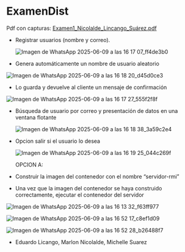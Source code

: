 # ExamenDist

Pdf con capturas: [Examen1_Nicolalde_Lincango_Suárez.pdf](https://github.com/user-attachments/files/20661732/Examen1_Nicolalde_Lincango_Suarez.pdf)

- Registrar usuarios (nombre y correo).

  ![Imagen de WhatsApp 2025-06-09 a las 16 17 07_ff4de3b0](https://github.com/user-attachments/assets/ce6ffd92-1918-4f46-ad1a-bceda5af2ea3)

- Genera automáticamente un nombre de usuario aleatorio

![Imagen de WhatsApp 2025-06-09 a las 16 18 20_d45d0ce3](https://github.com/user-attachments/assets/8d186749-45a3-4468-9505-d351ff9657fb)

- Lo guarda y devuelve al cliente un mensaje de confirmación
  
![Imagen de WhatsApp 2025-06-09 a las 16 17 27_555f2f8f](https://github.com/user-attachments/assets/8882dd9a-0765-4e9d-a320-655db5fa345c)

- Búsqueda de usuario por correo y presentación de datos en una ventana flotante

  ![Imagen de WhatsApp 2025-06-09 a las 16 18 38_3a59c2e4](https://github.com/user-attachments/assets/1c818b3f-3987-421b-9fc0-fd82c49d11d6)

- Opcion salir si el usuario lo desea

  ![Imagen de WhatsApp 2025-06-09 a las 16 19 25_044c269f](https://github.com/user-attachments/assets/37adba30-19a7-4a27-9c28-dc3765f55fd7)

  OPCION A: 

- Construir la imagen del contenedor con el nombre “servidor-rmi”
- Una vez que la imagen del contenedor se haya construido correctamente, ejecutar el contenedor del servidor
  
![Imagen de WhatsApp 2025-06-09 a las 16 13 32_f63ff977](https://github.com/user-attachments/assets/ec1882a4-24fa-4b30-91de-b1a132dd6ff0)


![Imagen de WhatsApp 2025-06-09 a las 16 52 17_c8ef1d09](https://github.com/user-attachments/assets/5db203f1-6278-440b-8a00-6e189cf254cf)


![Imagen de WhatsApp 2025-06-09 a las 16 52 28_b26488f7](https://github.com/user-attachments/assets/ffbecc2d-a1dd-4597-8d7d-76467c131542)


- Eduardo Licango, Marlon Nicolalde, Michelle Suarez
